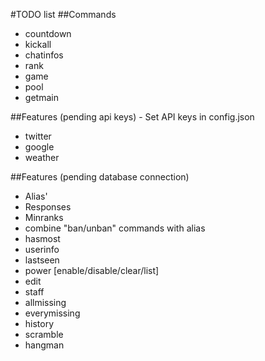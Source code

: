 #TODO list
##Commands
* countdown
* kickall
* chatinfos
* rank
* game
* pool
* getmain

##Features (pending api keys) - Set API keys in config.json
* twitter
* google
* weather

##Features (pending database connection)
* Alias'
* Responses
* Minranks
* combine "ban/unban" commands with alias
* hasmost
* userinfo
* lastseen
* power [enable/disable/clear/list]
* edit
* staff
* allmissing
* everymissing
* history
* scramble
* hangman